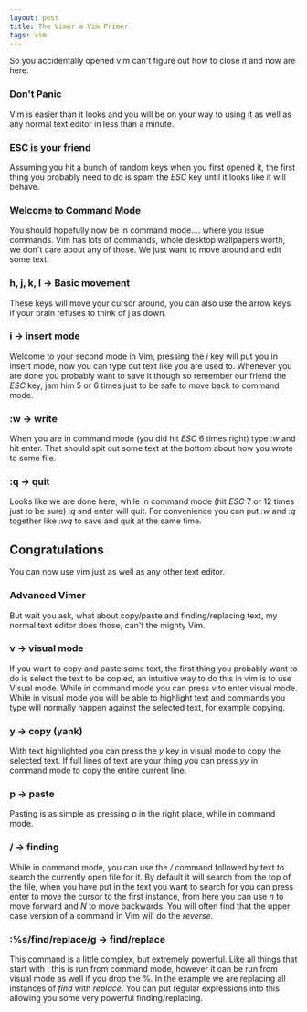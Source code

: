 ```yaml
---
layout: post
title: The Vimer a Vim Primer 
tags: vim
---
```


So you accidentally opened vim can't figure out how to close it and now are here.

### Don't Panic

Vim is easier than it looks and you will be on your way to using it as well as any normal text editor in less than a minute.

### ESC is your friend

Assuming you hit a bunch of random keys when you first opened it, the first thing you probably need to do is spam the *ESC* key until it looks like it will behave.

### Welcome to Command Mode

You should hopefully now be in command mode.... where you issue commands.  Vim has lots of commands, whole desktop wallpapers worth, we don't care about any of those.  We just want to move around and edit some text.

### h, j, k, l -> Basic movement

These keys will move your cursor around, you can also use the arrow keys if your brain refuses to think of j as down.

### i -> insert mode

Welcome to your second mode in Vim, pressing the *i* key will put you in insert mode, now you can type out text like you are used to.  Whenever you are done you probably want to save it though so remember our friend the *ESC* key, jam him 5 or 6 times just to be safe to move back to command mode.

### :w -> write

When you are in command mode (you did hit *ESC* 6 times right) type *:w* and hit enter.  That should spit out some text at the bottom about how you wrote to some file.

### :q -> quit

Looks like we are done here, while in command mode (hit *ESC* 7 or 12 times just to be sure) *:q* and enter will quit.  For convenience you can put *:w* and *:q* together like *:wq* to save and quit at the same time.

## Congratulations

You can now use vim just as well as any other text editor.

### Advanced Vimer

But wait you ask, what about copy/paste and finding/replacing text, my normal text editor does those, can't the mighty Vim.

### v -> visual mode

If you want to copy and paste some text, the first thing you probably want to do is select the text to be copied, an intuitive way to do this in vim is to use Visual mode.  While in command mode you can press *v* to enter visual mode.  While in visual mode you will be able to highlight text and commands you type will normally happen against the selected text, for example copying.

### y -> copy (yank)

With text highlighted you can press the *y* key in visual mode to copy the selected text.  If full lines of text are your thing you can press *yy* in command mode to copy the entire current line.

### p -> paste

Pasting is as simple as pressing *p* in the right place, while in command mode.

### / -> finding

While in command mode, you can use the */* command followed by text to search the currently open file for it.  By default it will search from the top of the file, when you have put in the text you want to search for you can press enter to move the cursor to the first instance, from here you can use *n* to move forward and *N* to move backwards.  You will often find that the upper case version of a command in Vim will do the *reverse*.

### :%s/find/replace/g -> find/replace

This command is a little complex, but extremely powerful.  Like all things that start with : this is run from command mode, however it can be run from visual mode as well if you drop the %.  In the example we are replacing all instances of *find* with *replace*.  You can put regular expressions into this allowing you some very powerful finding/replacing.
